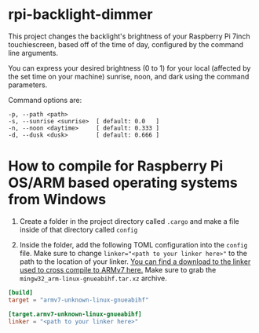 # rpi-backlight-dimmer
This project changes the backlight's brightness of your Raspberry Pi 7inch touchiescreen, based off of the time of day, configured by the command line arguments.

You can express your desired brightness (0 to 1) for your local (affected by the set time on your machine) sunrise, noon, and dark using the command parameters.

Command options are:

```less
-p, --path <path>
-s, --sunrise <sunrise>  [ default: 0.0   ]
-n, --noon <daytime>     [ default: 0.333 ]
-d, --dusk <dusk>        [ default: 0.666 ]
```

# How to compile for Raspberry Pi OS/ARM based operating systems from Windows
1. Create a folder in the project directory called `.cargo` and make a file inside of that directory called `config`

2. Inside the folder, add the following TOML configuration into the `config` file. Make sure to change `linker="<path to your linker here>"` to the path to the location of your linker. [You can find a download to the linker used to cross compile to ARMv7 here.](https://releases.linaro.org/components/toolchain/binaries/latest-5/arm-linux-gnueabihf/) Make sure to grab the `mingw32_arm-linux-gnueabihf.tar.xz` archive.

```toml
[build]
target = "armv7-unknown-linux-gnueabihf"

[target.armv7-unknown-linux-gnueabihf]
linker = "<path to your linker here>"
```